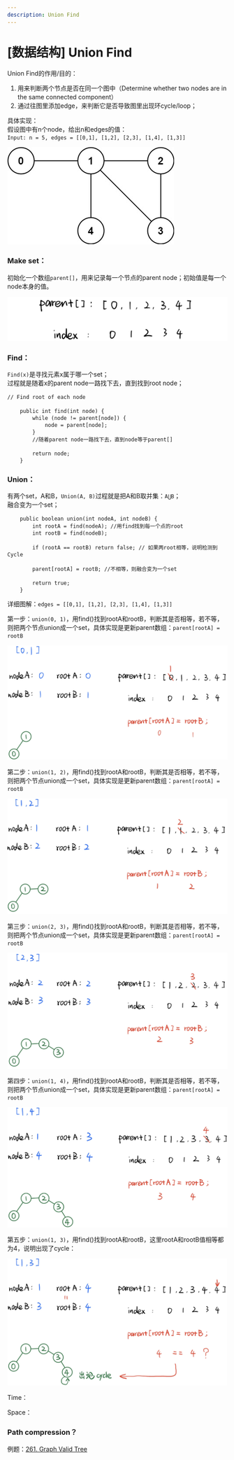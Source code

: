 ```yaml
---
description: Union Find
---
```


# \[数据结构\] Union Find

Union Find的作用/目的：

1. 用来判断两个节点是否在同一个图中（Determine whether two nodes are in the same connected component）
2. 通过往图里添加edge，来判断它是否导致图里出现环cycle/loop；



具体实现：  
假设图中有n个node，给出n和edges的值：  
`Input: n = 5, edges = [[0,1], [1,2], [2,3], [1,4], [1,3]]` 

![](.gitbook/assets/tree2-graph.jpg)

### Make set：

初始化一个数组`parent[]`，用来记录每一个节点的parent node；初始值是每一个node本身的值。

![](.gitbook/assets/img_6364.jpg)



### Find：

`Find(x)`是寻找元素x属于哪一个set；  
过程就是随着x的parent node一路找下去，直到找到root node；

```text
// Find root of each node

    public int find(int node) {
        while (node != parent[node]) { 
            node = parent[node]; 
        }
        //随着parent node一路找下去，直到node等于parent[]
        
        return node;
    }
```



### Union：

有两个set，A和B，`Union(A, B)`过程就是把A和B取并集：`A⋃B`；  
融合变为一个set；

```text
    public boolean union(int nodeA, int nodeB) {
        int rootA = find(nodeA); //用find找到每一个点的root
        int rootB = find(nodeB);
        
        if (rootA == rootB) return false; // 如果两root相等，说明检测到Cycle
        
        parent[rootA] = rootB; //不相等，则融合变为一个set
        
        return true;
    }
```



详细图解：`edges = [[0,1], [1,2], [2,3], [1,4], [1,3]]` 

第一步：`union(0, 1)`，用find\(\)找到rootA和rootB，判断其是否相等，若不等，则把两个节点union成一个set，具体实现是更新parent数组：`parent[rootA] = rootB`

![](.gitbook/assets/img_6367.jpg)



第二步：`union(1, 2)`，用find\(\)找到rootA和rootB，判断其是否相等，若不等，则把两个节点union成一个set，具体实现是更新parent数组：`parent[rootA] = rootB`

![](.gitbook/assets/img_6368.jpg)



第三步：`union(2, 3)`，用find\(\)找到rootA和rootB，判断其是否相等，若不等，则把两个节点union成一个set，具体实现是更新parent数组：`parent[rootA] = rootB`

![](.gitbook/assets/img_6369.jpg)



第四步：`union(1, 4)`，用find\(\)找到rootA和rootB，判断其是否相等，若不等，则把两个节点union成一个set，具体实现是更新parent数组：`parent[rootA] = rootB`

![](.gitbook/assets/img_6371.jpg)



第五步：`union(1, 3)`，用find\(\)找到rootA和rootB，这里rootA和rootB值相等都为4，说明出现了cycle：

![](.gitbook/assets/img_6372.jpg)



Time：

Space：





### Path compression？



例题：[261. Graph Valid Tree](https://bhnigw.gitbook.io/leetcode/leetcode-261.-graph-valid-tree)

